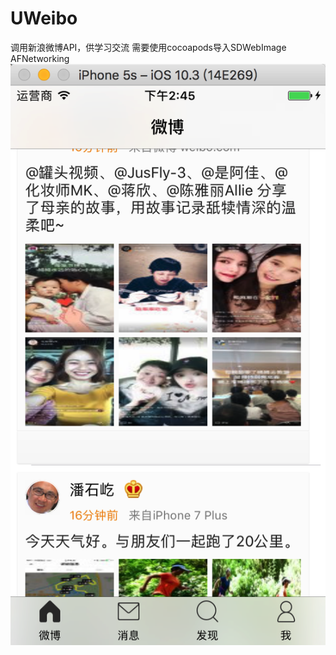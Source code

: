 # UWeibo
调用新浪微博API，供学习交流
需要使用cocoapods导入SDWebImage AFNetworking
![image](https://github.com/feixinyihao/UWeibo/blob/master/UWeibo/GitImage/weibo.png)
